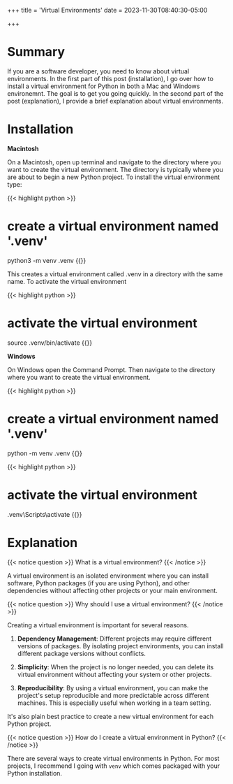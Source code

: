 +++
title = 'Virtual Environments'
date = 2023-11-30T08:40:30-05:00

+++

# Summary
If you are a software developer, you need to know about virtual environments. In the first part of this post (installation), I go over how to install a virtual environment for Python in both a Mac and Windows environemnt. The goal is to get you going quickly. In the second part of the post (explanation), I provide a brief explanation about virtual environments.

# Installation 

**Macintosh**

On a Macintosh, open up terminal and navigate to the directory where you want to create the virtual environment. The directory is typically where you are about to begin a new Python project. To install the virtual environment type:

{{< highlight python >}}
# create a virtual environment named '.venv'
python3 -m venv .venv
{{</highlight >}}

This creates a virtual environment called .venv in a directory with the same name. To activate the virtual environment

{{< highlight python >}}
# activate the virtual environment
source .venv/bin/activate
{{</highlight >}}

**Windows**

On Windows open the Command Prompt. Then navigate to the directory where you want to create the virtual environment.

{{< highlight python >}}
# create a virtual environment named '.venv'
python -m venv .venv
{{</highlight >}}

{{< highlight python >}}
# activate the virtual environment
.venv\Scripts\activate
{{</highlight >}}

# Explanation

{{< notice question >}}
What is a virtual environment?
{{< /notice >}}

A virtual environment is an isolated environment where you can install software, Python packages (if you are using Python), and other dependencies without affecting other projects or your main environment. 

{{< notice question >}}
Why should I use a virtual environment?
{{< /notice >}}

Creating a virtual environment is important for several reasons. 

1. **Dependency Management**: Different projects may require different versions of packages. By isolating project environments, you can install different package versions without conflicts.

2. **Simplicity**: When the project is no longer needed, you can delete its virtual environment without affecting your system or other projects.

3. **Reproducibility**: By using a virtual environment, you can make the project's setup reproducible and more predictable across different machines. This is especially useful when working in a team setting.

It's also plain best practice to create a new virtual environment for each Python project.

{{< notice question >}}
How do I create a virtual environment in Python?
{{< /notice >}}

There are several ways to create virtual environments in Python. For most projects, I recommend I going with ``venv`` which comes packaged with your Python installation. 

